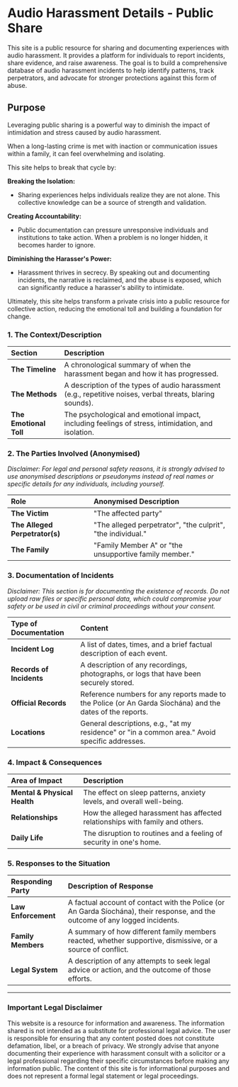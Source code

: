 # Audio Harassment Details - Public Share

This site is a public resource for sharing and documenting experiences with audio harassment. It provides a platform for individuals to report incidents, share evidence, and raise awareness. The goal is to build a comprehensive database of audio harassment incidents to help identify patterns, track perpetrators, and advocate for stronger protections against this form of abuse.

## Purpose

Leveraging public sharing is a powerful way to diminish the impact of intimidation and stress caused by audio harassment. 

When a long-lasting crime is met with inaction or communication issues within a family, it can feel overwhelming and isolating.

This site helps to break that cycle by:

**Breaking the Isolation:**
- Sharing experiences helps individuals realize they are not alone. This collective knowledge can be a source of strength and validation.

**Creating Accountability:**
- Public documentation can pressure unresponsive individuals and institutions to take action. When a problem is no longer hidden, it becomes harder to ignore.

**Diminishing the Harasser's Power:**
- Harassment thrives in secrecy. By speaking out and documenting incidents, the narrative is reclaimed, and the abuse is exposed, which can significantly reduce a harasser's ability to intimidate.

Ultimately, this site helps transform a private crisis into a public resource for collective action, reducing the emotional toll and building a foundation for change.

### **1. The Context/Description**
| Section | Description |
| :--- | :--- |
| **The Timeline** | A chronological summary of when the harassment began and how it has progressed. |
| **The Methods** | A description of the types of audio harassment (e.g., repetitive noises, verbal threats, blaring sounds). |
| **The Emotional Toll** | The psychological and emotional impact, including feelings of stress, intimidation, and isolation. |

### **2. The Parties Involved (Anonymised)**
*Disclaimer: For legal and personal safety reasons, it is strongly advised to use anonymised descriptions or pseudonyms instead of real names or specific details for any individuals, including yourself.*

| Role | Anonymised Description |
| :--- | :--- |
| **The Victim** | "The affected party" |
| **The Alleged Perpetrator(s)** | "The alleged perpetrator", "the culprit", "the individual." |
| **The Family** | "Family Member A" or "the unsupportive family member." |

### **3. Documentation of Incidents**
*Disclaimer: This section is for documenting the existence of records. Do not upload raw files or specific personal data, which could compromise your safety or be used in civil or criminal proceedings without your consent.*

| Type of Documentation | Content |
| :--- | :--- |
| **Incident Log** | A list of dates, times, and a brief factual description of each event. |
| **Records of Incidents** | A description of any recordings, photographs, or logs that have been securely stored. |
| **Official Records** | Reference numbers for any reports made to the Police (or An Garda Síochána) and the dates of the reports. |
| **Locations** | General descriptions, e.g., "at my residence" or "in a common area." Avoid specific addresses. |

### **4. Impact & Consequences**
| Area of Impact | Description |
| :--- | :--- |
| **Mental & Physical Health** | The effect on sleep patterns, anxiety levels, and overall well-being. |
| **Relationships** | How the alleged harassment has affected relationships with family and others. |
| **Daily Life** | The disruption to routines and a feeling of security in one's home. |

### **5. Responses to the Situation**
| Responding Party | Description of Response |
| :--- | :--- |
| **Law Enforcement** | A factual account of contact with the Police (or An Garda Síochána), their response, and the outcome of any logged incidents. |
| **Family Members** | A summary of how different family members reacted, whether supportive, dismissive, or a source of conflict. |
| **Legal System** | A description of any attempts to seek legal advice or action, and the outcome of those efforts. |

---

### **Important Legal Disclaimer**
This website is a resource for information and awareness. The information shared is not intended as a substitute for professional legal advice. The user is responsible for ensuring that any content posted does not constitute defamation, libel, or a breach of privacy. We strongly advise that anyone documenting their experience with harassment consult with a solicitor or a legal professional regarding their specific circumstances before making any information public. The content of this site is for informational purposes and does not represent a formal legal statement or legal proceedings.

